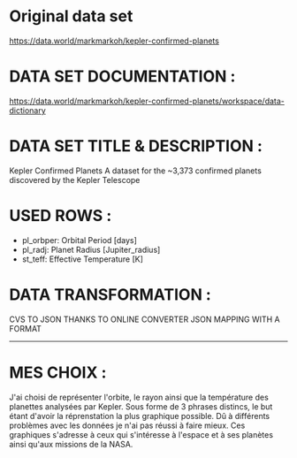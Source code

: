 Original data set
======
https://data.world/markmarkoh/kepler-confirmed-planets 

DATA SET DOCUMENTATION :
======
https://data.world/markmarkoh/kepler-confirmed-planets/workspace/data-dictionary

DATA SET TITLE & DESCRIPTION :
======
Kepler Confirmed Planets
A dataset for the ~3,373 confirmed planets discovered by the Kepler Telescope

USED ROWS :
======
- pl_orbper: Orbital Period [days]
- pl_radj: Planet Radius [Jupiter_radius]
- st_teff: Effective Temperature [K]

DATA TRANSFORMATION :
======
CVS TO JSON THANKS TO ONLINE CONVERTER
JSON MAPPING WITH A FORMAT
________________________________________________________________________________________________________________________
MES CHOIX :
======
J'ai choisi de représenter l'orbite, le rayon ainsi que la température des planettes analysées par Kepler.
Sous forme de 3 phrases distincs, le but étant d'avoir la réprenstation la plus graphique possible. 
Dû à différents problèmes avec les données je n'ai pas réussi à faire mieux. 
Ces graphiques s'adresse à ceux qui s'intéresse à l'espace et à ses planètes ainsi qu'aux missions de la NASA.
